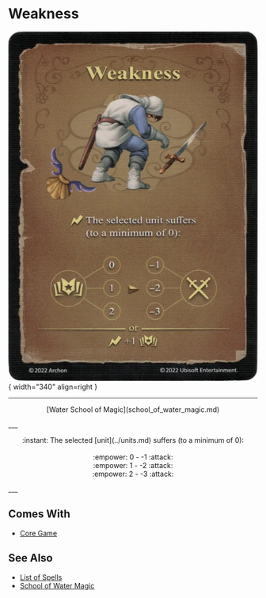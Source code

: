 # Weakness

![Weakness](../assets/spells-weakness.webp){ width="340" align=right }

___
<p style="text-align: center;" markdown>[Water School of Magic](school_of_water_magic.md)</p>
___
<p style="text-align: center;" markdown>:instant: The selected [unit](../units.md) suffers (to a minimum of 0):<br><br>:empower: 0 - -1 :attack:<br>:empower: 1 - -2 :attack:<br>:empower: 2 - -3 :attack:</p>
___


## Comes With

- [Core Game](../content.md)


## See Also

- [List of Spells](../spells.md)
- [School of Water Magic](school_of_water_magic.md)
